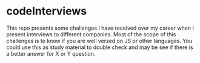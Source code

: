 # codeInterviews

This repo presents some challenges I have received over my career when I present interviews to different companies. Most of the scope of this challenges is to know if you are well versed on JS or other languages. You could use this as study material to double check and may be see if there is a better answer for X or Y question.

